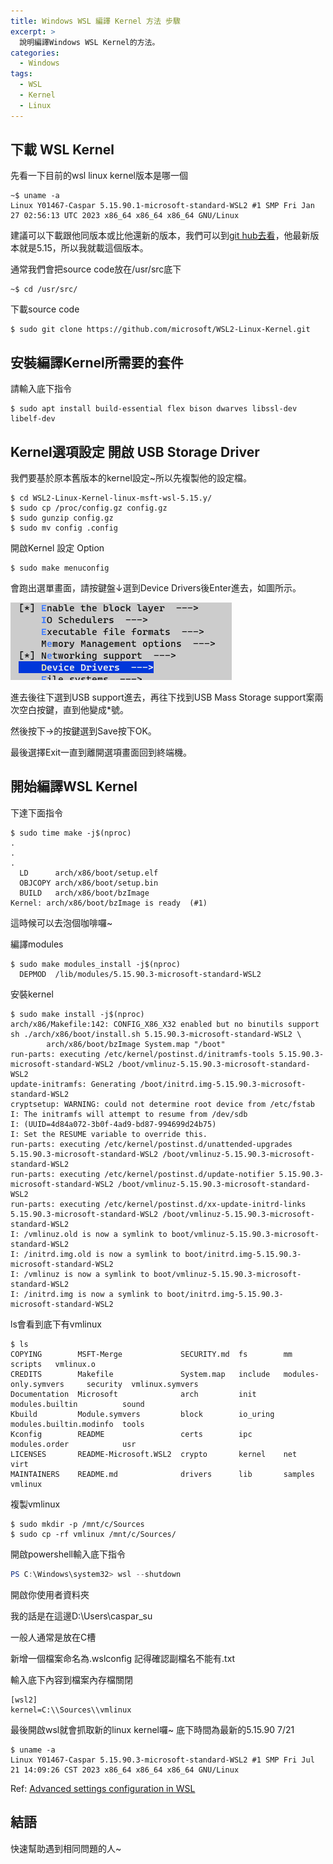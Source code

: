 ```yaml
---
title: Windows WSL 編譯 Kernel 方法 步驟
excerpt: >
  說明編譯Windows WSL Kernel的方法。
categories:
  - Windows
tags:
  - WSL
  - Kernel
  - Linux
---
```

## 下載 WSL Kernel

先看一下目前的wsl linux kernel版本是哪一個
```console
~$ uname -a
Linux Y01467-Caspar 5.15.90.1-microsoft-standard-WSL2 #1 SMP Fri Jan 27 02:56:13 UTC 2023 x86_64 x86_64 x86_64 GNU/Linux
```

建議可以下載跟他同版本或比他還新的版本，我們可以到[git hub去看](https://github.com/microsoft/WSL2-Linux-Kernel)，他最新版本就是5.15，所以我就載這個版本。

通常我們會把source code放在/usr/src底下
```console
~$ cd /usr/src/
```
下載source code
```console
$ sudo git clone https://github.com/microsoft/WSL2-Linux-Kernel.git
```

## 安裝編譯Kernel所需要的套件

請輸入底下指令
```console
$ sudo apt install build-essential flex bison dwarves libssl-dev libelf-dev
```

## Kernel選項設定 開啟 USB Storage Driver
我們要基於原本舊版本的kernel設定~所以先複製他的設定檔。
```console
$ cd WSL2-Linux-Kernel-linux-msft-wsl-5.15.y/
$ sudo cp /proc/config.gz config.gz
$ sudo gunzip config.gz
$ sudo mv config .config
```
開啟Kernel 設定 Option
```console
$ sudo make menuconfig
```
會跑出選單畫面，請按鍵盤↓選到Device Drivers後Enter進去，如圖所示。

![kernel_menuconfig_devicedrivers](/assets/images/kernel_menuconfig_devicedrivers.png)

進去後往下選到USB support進去，再往下找到USB Mass Storage support案兩次空白按鍵，直到他變成*號。

然後按下→的按鍵選到Save按下OK。

最後選擇Exit一直到離開選項畫面回到終端機。

## 開始編譯WSL Kernel

下達下面指令
```console
$ sudo time make -j$(nproc)
.
.
.
  LD      arch/x86/boot/setup.elf
  OBJCOPY arch/x86/boot/setup.bin
  BUILD   arch/x86/boot/bzImage
Kernel: arch/x86/boot/bzImage is ready  (#1)
```
這時候可以去泡個咖啡囉~

編譯modules
```console
$ sudo make modules_install -j$(nproc)
  DEPMOD  /lib/modules/5.15.90.3-microsoft-standard-WSL2
```

安裝kernel
```console
$ sudo make install -j$(nproc)
arch/x86/Makefile:142: CONFIG_X86_X32 enabled but no binutils support
sh ./arch/x86/boot/install.sh 5.15.90.3-microsoft-standard-WSL2 \
        arch/x86/boot/bzImage System.map "/boot"
run-parts: executing /etc/kernel/postinst.d/initramfs-tools 5.15.90.3-microsoft-standard-WSL2 /boot/vmlinuz-5.15.90.3-microsoft-standard-WSL2
update-initramfs: Generating /boot/initrd.img-5.15.90.3-microsoft-standard-WSL2
cryptsetup: WARNING: could not determine root device from /etc/fstab
I: The initramfs will attempt to resume from /dev/sdb
I: (UUID=4d84a072-3b0f-4ad9-bd87-994699d24b75)
I: Set the RESUME variable to override this.
run-parts: executing /etc/kernel/postinst.d/unattended-upgrades 5.15.90.3-microsoft-standard-WSL2 /boot/vmlinuz-5.15.90.3-microsoft-standard-WSL2
run-parts: executing /etc/kernel/postinst.d/update-notifier 5.15.90.3-microsoft-standard-WSL2 /boot/vmlinuz-5.15.90.3-microsoft-standard-WSL2
run-parts: executing /etc/kernel/postinst.d/xx-update-initrd-links 5.15.90.3-microsoft-standard-WSL2 /boot/vmlinuz-5.15.90.3-microsoft-standard-WSL2
I: /vmlinuz.old is now a symlink to boot/vmlinuz-5.15.90.3-microsoft-standard-WSL2
I: /initrd.img.old is now a symlink to boot/initrd.img-5.15.90.3-microsoft-standard-WSL2
I: /vmlinuz is now a symlink to boot/vmlinuz-5.15.90.3-microsoft-standard-WSL2
I: /initrd.img is now a symlink to boot/initrd.img-5.15.90.3-microsoft-standard-WSL2
```

ls會看到底下有vmlinux
```console
$ ls
COPYING        MSFT-Merge             SECURITY.md  fs        mm                       scripts   vmlinux.o
CREDITS        Makefile               System.map   include   modules-only.symvers     security  vmlinux.symvers
Documentation  Microsoft              arch         init      modules.builtin          sound
Kbuild         Module.symvers         block        io_uring  modules.builtin.modinfo  tools
Kconfig        README                 certs        ipc       modules.order            usr
LICENSES       README-Microsoft.WSL2  crypto       kernel    net                      virt
MAINTAINERS    README.md              drivers      lib       samples                  vmlinux
```

複製vmlinux
```
$ sudo mkdir -p /mnt/c/Sources
$ sudo cp -rf vmlinux /mnt/c/Sources/
```

開啟powershell輸入底下指令
```powershell
PS C:\Windows\system32> wsl --shutdown
```

開啟你使用者資料夾

我的話是在這邊D:\Users\caspar_su

一般人通常是放在C槽

新增一個檔案命名為.wslconfig 記得確認副檔名不能有.txt

輸入底下內容到檔案內存檔關閉
```
[wsl2]
kernel=C:\\Sources\\vmlinux
```
最後開啟wsl就會抓取新的linux kernel囉~ 底下時間為最新的5.15.90 7/21
```console
$ uname -a
Linux Y01467-Caspar 5.15.90.3-microsoft-standard-WSL2 #1 SMP Fri Jul 21 14:09:26 CST 2023 x86_64 x86_64 x86_64 GNU/Linux
```

Ref: [Advanced settings configuration in WSL](https://learn.microsoft.com/en-us/windows/wsl/wsl-config#configure-global-options-with-wslconfig)

## 結語
快速幫助遇到相同問題的人~